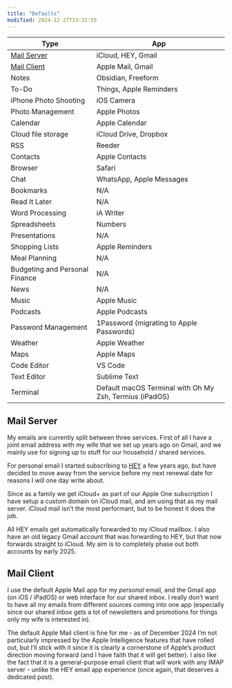 ```yaml
---
title: "Defaults"
modified: 2024-12-27T13:31:55
---
```


| Type | App |
| ---- | --- |
| [Mail Server](#mail-server)                    | iCloud, HEY, Gmail |
| [Mail Client](#mail-client) | Apple Mail, Gmail |
| Notes                          | Obsidian, Freeform                               |
| To-Do                          | Things, Apple Reminders                          |
| iPhone Photo Shooting          | iOS Camera                                       |
| Photo Management               | Apple Photos                                     |
| Calendar                       | Apple Calendar                                   |
| Cloud file storage             | iCloud Drive, Dropbox                            |
| RSS                            | Reeder                                           |
| Contacts                       | Apple Contacts                                   |
| Browser                        | Safari                                           |
| Chat                           | WhatsApp, Apple Messages                         |
| Bookmarks                      | N/A                                              |
| Read It Later                  | N/A                                              |
| Word Processing                | iA Writer                                        |
| Spreadsheets                   | Numbers                                          |
| Presentations                  | N/A                                              |
| Shopping Lists                 | Apple Reminders                                  |
| Meal Planning                  | N/A                                              |
| Budgeting and Personal Finance | N/A                                              |
| News                           | N/A                                              |
| Music                          | Apple Music                                      |
| Podcasts                       | Apple Podcasts                                   |
| Password Management            | 1Password (migrating to Apple Passwords)                                        |
| Weather                        | Apple Weather                                    |
| Maps                           | Apple Maps                                       |
| Code Editor                    | VS Code                                          |
| Text Editor                    | Sublime Text                                     |
| Terminal                       | Default macOS Terminal with Oh My Zsh, Termius (iPadOS) |

## Mail Server

My emails are currently split between three services. First of all I have a joint email address with my wife that we set up years ago on Gmail, and we mainly use for signing up to stuff for our household / shared services.

For personal email I started subscribing to [HEY](https://hey.com) a few years ago, but have decided to move away from the service before my next renewal date for reasons I will one day write about.

Since as a family we get iCloud+ as part of our Apple One subscription I have setup a custom domain on iCloud mail, and am using that as my mail server. iCloud mail isn’t the most performant, but to be honest it does the job.

All HEY emails get automatically forwarded to my iCloud mailbox. I also have an old legacy Gmail account that was forwarding to HEY, but that now forwards straight to iCloud. My aim is to completely phase out both accounts by early 2025.

## Mail Client

I use the default Apple Mail app for my _personal_ email, and the Gmail app (on iOS / iPadOS) or web interface for our shared inbox. I really don’t want to have all my emails from different sources coming into one app (especially since our shared inbox gets a lot of newsletters and promotions for things only my wife is interested in).

The default Apple Mail client is fine for me - as of December 2024 I’m not particularly impressed by the Apple Intelligence features that have rolled out, but I’ll stick with it since it is clearly a cornerstone of Apple’s product direction moving forward (and I have faith that it will get better). I also like the fact that it is a general-purpose email client that will work with any IMAP server - unlike the HEY email app experience (once again, that deserves a dedicated post).
